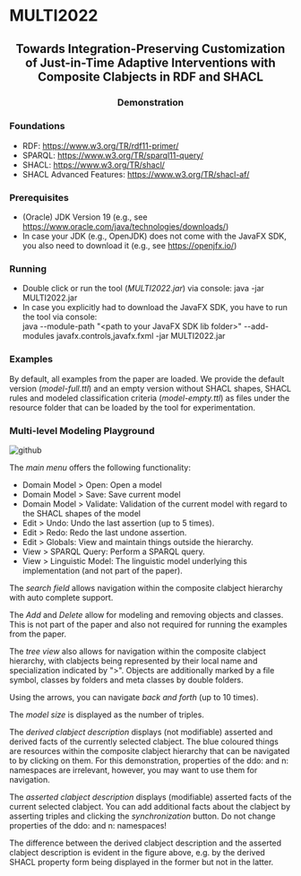 # MULTI2022

<h2 align="center">Towards Integration-Preserving Customization of Just-in-Time Adaptive Interventions with Composite Clabjects in RDF and SHACL</h2>
<h3 align="center">Demonstration</h3>
  
### Foundations

* RDF: https://www.w3.org/TR/rdf11-primer/
* SPARQL: https://www.w3.org/TR/sparql11-query/
* SHACL: https://www.w3.org/TR/shacl/
* SHACL Advanced Features: https://www.w3.org/TR/shacl-af/

### Prerequisites

* (Oracle) JDK Version 19 (e.g., see https://www.oracle.com/java/technologies/downloads/)
* In case your JDK (e.g., OpenJDK) does not come with the JavaFX SDK, you also need to download it (e.g., see https://openjfx.io/)

### Running

* Double click or run the tool (<em>MULTI2022.jar</em>) via console: java -jar MULTI2022.jar
* In case you explicitly had to download the JavaFX SDK, you have to run the tool via console:<br/>
java --module-path "\<path to your JavaFX SDK lib folder\>" --add-modules javafx.controls,javafx.fxml -jar MULTI2022.jar

### Examples

By default, all examples from the paper are loaded. We provide the default version (<em>model-full.ttl</em>) and an empty version without SHACL shapes, SHACL rules and modeled classification criteria (<em>model-empty.ttl</em>) as files under the resource folder that can be loaded by the tool for experimentation.

### Multi-level Modeling Playground

![github](https://user-images.githubusercontent.com/26625992/204273643-0256ef67-724b-4af9-a762-a270871af378.jpg)

The <em>main menu</em> offers the following functionality:
* Domain Model > Open: Open a model
* Domain Model > Save: Save current model
* Domain Model > Validate: Validation of the current model with regard to the SHACL shapes of the model
* Edit > Undo: Undo the last assertion (up to 5 times).
* Edit > Redo: Redo the last undone assertion.
* Edit > Globals: View and maintain things outside the hierarchy.
* View > SPARQL Query: Perform a SPARQL query.
* View > Linguistic Model: The linguistic model underlying this implementation (and not part of the paper).

The <em>search field</em> allows navigation within the composite clabject hierarchy with auto complete support.

The <em>Add</em> and <em>Delete</em> allow for modeling and removing objects and classes. This is not part of the paper and also not required for running the examples from the paper.

The <em>tree view</em> also allows for navigation within the composite clabject hierarchy, with clabjects being represented by their local name and specialization indicated by ">". Objects are additionally marked by a file symbol, classes by folders and meta classes by double folders.

Using the arrows, you can navigate <em>back and forth</em> (up to 10 times).

The <em>model size</em> is displayed as the number of triples.

The <em>derived clabject description</em> displays (not modifiable) asserted and derived facts of the currently selected clabject. The blue coloured things are resources within the composite clabject hierarchy that can be navigated to by clicking on them. For this demonstration, properties of the ddo: and n: namespaces are irrelevant, however, you may want to use them for navigation.

The <em>asserted clabject description</em> displays (modifiable) asserted facts of the current selected clabject. You can add additional facts about the clabject by asserting triples and clicking the <em>synchronization</em> button. Do not change properties of the ddo: and n: namespaces!

The difference between the derived clabject description and the asserted clabject description is evident in the figure above, e.g. by the derived SHACL property form being displayed in the former but not in the latter.
